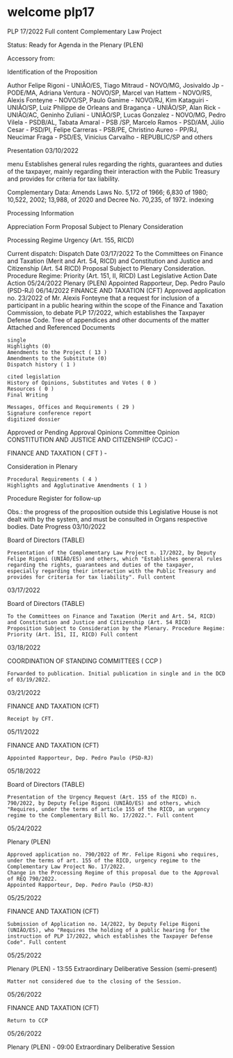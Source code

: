 # welcome plp17

PLP 17/2022 Full content
Complementary Law Project

Status: Ready for Agenda in the Plenary (PLEN)

Accessory from:


Identification of the Proposition

Author
Felipe Rigoni - UNIÃO/ES, Tiago Mitraud - NOVO/MG, Josivaldo Jp - PODE/MA, Adriana Ventura - NOVO/SP, Marcel van Hattem - NOVO/RS, Alexis Fonteyne - NOVO/SP, Paulo Ganime - NOVO/RJ, Kim Kataguiri - UNIÃO/SP, Luiz Philippe de Orleans and Bragança - UNIÃO/SP, Alan Rick - UNIÃO/AC, Geninho Zuliani - UNIÃO/SP, Lucas Gonzalez - NOVO/MG, Pedro Vilela - PSDB/AL, Tabata Amaral - PSB /SP, Marcelo Ramos - PSD/AM, Júlio Cesar - PSD/PI, Felipe Carreras - PSB/PE, Christino Aureo - PP/RJ, Neucimar Fraga - PSD/ES, Vinicius Carvalho - REPUBLIC/SP and others

Presentation
03/10/2022

menu
Establishes general rules regarding the rights, guarantees and duties of the taxpayer, mainly regarding their interaction with the Public Treasury and provides for criteria for tax liability.

Complementary Data:
Amends Laws No. 5,172 of 1966; 6,830 of 1980; 10,522, 2002; 13,988, of 2020 and Decree No. 70,235, of 1972.
indexing

Processing Information

Appreciation Form
Proposal Subject to Plenary Consideration

Processing Regime
Urgency (Art. 155, RICD)

Current dispatch:
Dispatch Date
03/17/2022 To the Committees on Finance and Taxation (Merit and Art. 54, RICD) and Constitution and Justice and Citizenship (Art. 54 RICD) Proposal Subject to Plenary Consideration. Procedure Regime: Priority (Art. 151, II, RICD)
Last Legislative Action
Date Action
05/24/2022 Plenary (PLEN)
Appointed Rapporteur, Dep. Pedro Paulo (PSD-RJ)
06/14/2022 FINANCE AND TAXATION (CFT)
Approved application no. 23/2022 of Mr. Alexis Fonteyne that a request for inclusion of a participant in a public hearing within the scope of the Finance and Taxation Commission, to debate PLP 17/2022, which establishes the Taxpayer Defense Code.
Tree of appendices and other documents of the matter
Attached and Referenced Documents

    single
    Highlights (0)
    Amendments to the Project ( 13 )
    Amendments to the Substitute (0)
    Dispatch history ( 1 )

    cited legislation
    History of Opinions, Substitutes and Votes ( 0 )
    Resources ( 0 )
    Final Writing

    Messages, Offices and Requirements ( 29 )
    Signature conference report
    digitized dossier


Approved or Pending Approval Opinions
Committee Opinion
CONSTITUTION AND JUSTICE AND CITIZENSHIP (CCJC) -

FINANCE AND TAXATION ( CFT ) -

Consideration in Plenary

    Procedural Requirements ( 4 )
    Highlights and Agglutinative Amendments ( 1 )

Procedure
Register for follow-up

Obs.: the progress of the proposition outside this Legislative House is not dealt with by the system, and must be consulted in Organs respective bodies.
Date Progress
03/10/2022

Board of Directors (TABLE)

    Presentation of the Complementary Law Project n. 17/2022, by Deputy Felipe Rigoni (UNIÃO/ES) and others, which "Establishes general rules regarding the rights, guarantees and duties of the taxpayer, especially regarding their interaction with the Public Treasury and provides for criteria for tax liability". Full content

03/17/2022

Board of Directors (TABLE)

    To the Committees on Finance and Taxation (Merit and Art. 54, RICD) and Constitution and Justice and Citizenship (Art. 54 RICD) Proposition Subject to Consideration by the Plenary. Procedure Regime: Priority (Art. 151, II, RICD) Full content

03/18/2022

COORDINATION OF STANDING COMMITTEES ( CCP )

    Forwarded to publication. Initial publication in single and in the DCD of 03/19/2022.

03/21/2022

FINANCE AND TAXATION (CFT)

    Receipt by CFT.

05/11/2022

FINANCE AND TAXATION (CFT)

    Appointed Rapporteur, Dep. Pedro Paulo (PSD-RJ)

05/18/2022

Board of Directors (TABLE)

    Presentation of the Urgency Request (Art. 155 of the RICD) n. 790/2022, by Deputy Felipe Rigoni (UNIÃO/ES) and others, which "Requires, under the terms of article 155 of the RICD, an urgency regime to the Complementary Bill No. 17/2022.". Full content

05/24/2022

Plenary (PLEN)

    Approved application no. 790/2022 of Mr. Felipe Rigoni who requires, under the terms of art. 155 of the RICD, urgency regime to the Complementary Law Project No. 17/2022.
    Change in the Processing Regime of this proposal due to the Approval of REQ 790/2022.
    Appointed Rapporteur, Dep. Pedro Paulo (PSD-RJ)

05/25/2022

FINANCE AND TAXATION (CFT)

    Submission of Application no. 14/2022, by Deputy Felipe Rigoni (UNIÃO/ES), who "Requires the holding of a public hearing for the instruction of PLP 17/2022, which establishes the Taxpayer Defense Code". Full content

05/25/2022

Plenary (PLEN) - 13:55 Extraordinary Deliberative Session (semi-present)

    Matter not considered due to the closing of the Session.

05/26/2022

FINANCE AND TAXATION (CFT)

    Return to CCP

05/26/2022

Plenary (PLEN) - 09:00 Extraordinary Deliberative Session